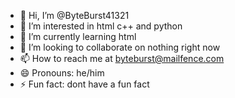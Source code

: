 - 👋 Hi, I’m @ByteBurst41321
- 👀 I’m interested in html c++ and python
- 🌱 I’m currently learning html
- 💞️ I’m looking to collaborate on nothing right now
- 📫 How to reach me at byteburst@mailfence.com
- 😄 Pronouns: he/him
- ⚡ Fun fact: dont have a fun fact

<!---
ByteBurst41321/ByteBurst41321 is a ✨ special ✨ repository because its `README.md` (this file) appears on your GitHub profile.
You can click the Preview link to take a look at your changes.
--->
